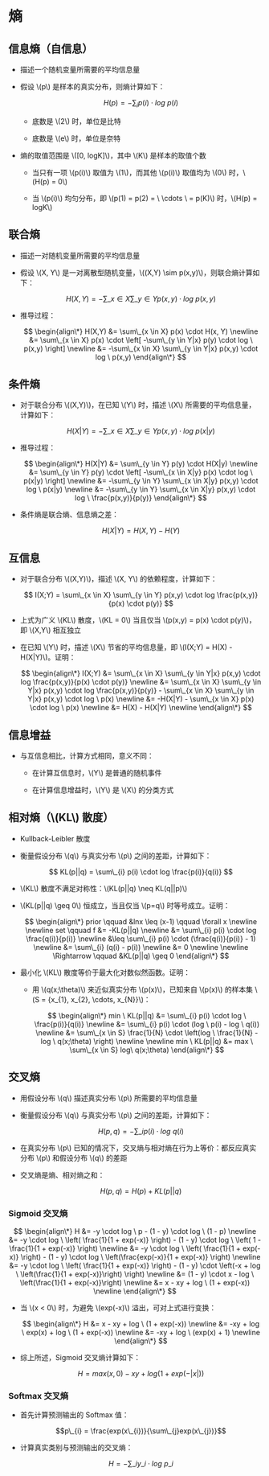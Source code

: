 <script type="text/javascript" src="http://cdn.mathjax.org/mathjax/latest/MathJax.js?config=default"></script>

# 熵

## 信息熵（自信息）

- 描述一个随机变量所需要的平均信息量

- 假设 \\(p\\) 是样本的真实分布，则熵计算如下：

	$$ H(p) = -\sum_{i} p(i) \cdot log \ p(i) $$

	- 底数是 \\(2\\) 时，单位是比特

	- 底数是 \\(e\\) 时，单位是奈特

- 熵的取值范围是 \\([0, logK]\\)，其中 \\(K\\) 是样本的取值个数

	- 当只有一项 \\(p(i)\\) 取值为 \\(1\\)，而其他 \\(p(i)\\) 取值均为 \\(0\\) 时，\\(H(p) = 0\\)

	- 当 \\(p(i)\\) 均匀分布，即 \\(p(1) = p(2) = \ \cdots \ = p(K)\\) 时，\\(H(p) = logK\\)

## 联合熵

- 描述一对随机变量所需要的平均信息量

- 假设 \\(X, Y\\) 是一对离散型随机变量，\\((X,Y) \sim p(x,y)\\)，则联合熵计算如下：

	$$ H(X,Y) = -\sum\_{x \in X} \sum\_{y \in Y} p(x,y) \cdot log \ p(x,y) $$

- 推导过程：

	$$
	\begin{align\*}
	H(X,Y) &= \sum\_{x \in X} p(x) \cdot H(x, Y) \newline
	&= \sum\_{x \in X} p(x) \cdot \left[ -\sum\_{y \in Y|x} p(y) \cdot log \ p(x,y) \right] \newline
	&= -\sum\_{x \in X} \sum\_{y \in Y|x} p(x,y) \cdot log \ p(x,y)
	\end{align\*}
	$$

## 条件熵

- 对于联合分布 \\((X,Y)\\)，在已知 \\(Y\\) 时，描述 \\(X\\) 所需要的平均信息量，计算如下：

	$$ H(X|Y) = -\sum\_{x \in X} \sum\_{y \in Y} p(x,y) \cdot log \ p(x|y) $$

- 推导过程：

	$$
	\begin{align\*}
	H(X|Y) &= \sum\_{y \in Y} p(y) \cdot H(X|y) \newline
	&= \sum\_{y \in Y} p(y) \cdot \left[ -\sum\_{x \in X|y} p(x) \cdot log \ p(x|y) \right] \newline
	&= -\sum\_{y \in Y} \sum\_{x \in X|y} p(x,y) \cdot log \ p(x|y) \newline
	&= -\sum\_{y \in Y} \sum\_{x \in X|y} p(x,y) \cdot log \ \frac{p(x,y)}{p(y)}
	\end{align\*}
	$$

- 条件熵是联合熵、信息熵之差：

	$$ H(X|Y) = H(X,Y) - H(Y) $$

## 互信息

- 对于联合分布 \\((X,Y)\\)，描述 \\(X, Y\\) 的依赖程度，计算如下：
	
	$$ I(X;Y) = \sum\_{x \in X} \sum\_{y \in Y} p(x,y) \cdot log \frac{p(x,y)}{p(x) \cdot p(y)} $$

- 上式为广义 \\(KL\\) 散度，\\(KL = 0\\) 当且仅当  \\(p(x,y) = p(x) \cdot p(y)\\)，即 \\(X,Y\\) 相互独立

- 在已知 \\(Y\\) 时，描述 \\(X\\) 节省的平均信息量，即 \\(I(X;Y) = H(X) - H(X|Y)\\)。证明：

	$$
	\begin{align\*}
	I(X;Y) &= \sum\_{x \in X} \sum\_{y \in Y|x} p(x,y) \cdot log \frac{p(x,y)}{p(x) \cdot p(y)} \newline
	&= \sum\_{x \in X} \sum\_{y \in Y|x} p(x,y) \cdot log \frac{p(x,y)}{p(y)} - \sum\_{x \in X} \sum\_{y \in Y|x} p(x,y) \cdot log \ p(x) \newline
	&= -H(X|Y) - \sum\_{x \in X} p(x) \cdot log \ p(x) \newline
	&= H(X) - H(X|Y) \newline
	\end{align\*}
	$$
	
## 信息增益

- 与互信息相比，计算方式相同，意义不同：

	- 在计算互信息时，\\(Y\\) 是普通的随机事件

	- 在计算信息增益时，\\(Y\\) 是 \\(X\\) 的分类方式

## 相对熵（\\(KL\\) 散度）

- Kullback-Leibler 散度

- 衡量假设分布 \\(q\\) 与真实分布 \\(p\\) 之间的差距，计算如下：

	$$ KL(p||q) = \sum\_{i} p(i) \cdot log \frac{p(i)}{q(i)} $$

- \\(KL\\) 散度不满足对称性：\\(KL(p||q) \neq KL(q||p)\\)

- \\(KL(p||q) \geq 0\\) 恒成立，当且仅当 \\(p=q\\) 时等号成立。证明：

	$$
	\begin{align\*}
	prior \qquad &lnx \leq (x-1) \qquad \forall x \newline \newline
	set \qquad f &= -KL(p||q) \newline
	&= \sum\_{i} p(i) \cdot log \frac{q(i)}{p(i)} \newline
	&\leq \sum\_{i} p(i) \cdot (\frac{q(i)}{p(i)} - 1) \newline
	&= \sum\_{i} (q(i) - p(i)) \newline
	&= 0 \newline \newline
	\Rightarrow \qquad &KL(p||q) \geq 0
	\end{align\*}
	$$

- 最小化 \\(KL\\) 散度等价于最大化对数似然函数。证明：

	- 用 \\(q(x;\theta)\\) 来近似真实分布 \\(p(x)\\)，已知来自 \\(p(x)\\) 的样本集 \\(S = {x\_{1}, x\_{2}, \cdots, x\_{N}}\\)：

		$$
		\begin{align\*}
		min \ KL(p||q) &= \sum\_{i} p(i) \cdot log \ \frac{p(i)}{q(i)} \newline
		&= \sum\_{i} p(i) \cdot (log \ p(i) - log \ q(i)) \newline
		&= \sum\_{x \in S} \frac{1}{N} \cdot \left(log \ \frac{1}{N}  - log \ q(x;\theta) \right) \newline \newline
		min \ KL(p||q) &= max \ \sum\_{x \in S} log\ q(x;\theta)
		\end{align\*}
		$$

## 交叉熵

- 用假设分布 \\(q\\) 描述真实分布 \\(p\\) 所需要的平均信息量

- 衡量假设分布 \\(q\\) 与真实分布 \\(p\\) 之间的差距，计算如下：

	$$ H(p,q) = -\sum\_{i}p(i) \cdot log \ q(i) $$
	
- 在真实分布 \\(p\\) 已知的情况下，交叉熵与相对熵在行为上等价：都反应真实分布 \\(p\\) 和假设分布 \\(q\\) 的差距

- 交叉熵是熵、相对熵之和：

	$$ H(p,q) = H(p) + KL(p||q) $$

### Sigmoid 交叉熵

$$
\begin{align\*}
H &= -y \cdot log \ p - (1 - y) \cdot log \ (1 - p) \newline
&= -y \cdot log \ \left( \frac{1}{1 + exp(-x)} \right) - (1 - y) \cdot log \ \left( 1 - \frac{1}{1 + exp(-x)} \right) \newline
&= -y \cdot log \ \left( \frac{1}{1 + exp(-x)} \right) - (1 - y) \cdot log \ \left(\frac{exp(-x)}{1 + exp(-x)} \right) \newline
&= -y \cdot log \ \left( \frac{1}{1 + exp(-x)} \right) - (1 - y) \cdot \left(-x + log \ \left(\frac{1}{1 + exp(-x)}\right) \right) \newline
&= (1 - y) \cdot x - log \ \left(\frac{1}{1 + exp(-x)}\right) \newline
&= x - xy + log \ (1 + exp(-x)) \newline
\end{align\*}
$$

- 当 \\(x < 0\\) 时，为避免 \\(exp(-x)\\) 溢出，可对上式进行变换：

	$$
	\begin{align\*}
	H &= x - xy + log \ (1 + exp(-x)) \newline
	&= -xy + log \ exp(x) + log \ (1 + exp(-x)) \newline
	&= -xy + log \ (exp(x) + 1) \newline
	\end{align\*}
	$$
	
- 综上所述，Sigmoid 交叉熵计算如下：

	$$H = max(x, 0) - xy + log(1 + exp(-|x|))$$

### Softmax 交叉熵

- 首先计算预测输出的 Softmax 值：

	$$p\_{i} = \frac{exp(x\_{i})}{\sum\_{j}exp(x\_{j})}$$

- 计算真实类别与预测输出的交叉熵：

	$$H = -\sum\_{i}y\_{i} \cdot log \ p\_{i}$$